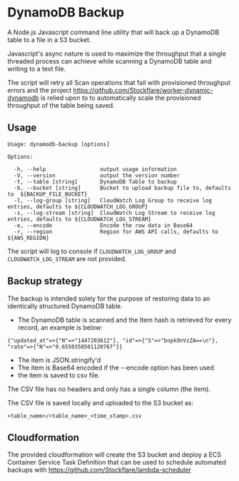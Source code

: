 # DynamoDB Backup

A Node.js Javascript command line utility that will back up a DynamoDB table to a file in a S3 bucket.

Javascript's async nature is used to maximize the throughput that a single threaded process can achieve while scanning a DynamoDB table and writing to a text file.

The script will retry all Scan operations that fail with provisioned throughput errors and the project https://github.com/Stockflare/worker-dynamic-dynamodb is relied upon to to automatically scale the provisioned throughput of the table being saved.

## Usage
```
Usage: dynamodb-backup [options]

Options:

  -h, --help                 output usage information
  -V, --version              output the version number
  -t, --table [string]       DynamoDB Table to backup
  -b, --bucket [string]      Bucket to upload backup file to, defaults to  ${BACKUP_FILE_BUCKET}
  -l, --log-group [string]   CloudWatch Log Group to receive log entries, defaults to ${CLOUDWATCH_LOG_GROUP}
  -s, --log-stream [string]  CloudWatch Log Stream to receive log entries, defaults to ${CLOUDWATCH_LOG_STREAM}
  -e, --encode               Encode the row data in Base64
  -r, --region               Region for AWS API calls, defaults to ${AWS_REGION}

```
The script will log to console if `CLOUDWATCH_LOG_GROUP` and `CLOUDWATCH_LOG_STREAM` are not provided.

## Backup strategy
The backup is intended solely for the purpose of restoring data to an identically structured DynamoDB table.

* The DynamoDB table is scanned and the Item hash is retrieved for every record, an example is below:
```
{"updated_at"=>{"N"=>"1447203612"}, "id"=>{"S"=>"bnpkOnVzZA==\n"}, "rate"=>{"N"=>"0.6550358501120767"}}
```
* The item is JSON.stringify'd
* The item is Base64 encoded if the --encode option has been used
* the item is saved to csv file.  

The CSV file has no headers and only has a single column (the item).

The CSV file is saved locally and uploaded to the S3 bucket as:

```<table_name>/<table_name>_<time_stamp>.csv```

## Cloudformation
The provided cloudformation will create the S3 bucket and deploy a ECS Container Service Task Definition that can be used to schedule automated backups with https://github.com/Stockflare/lambda-scheduler
